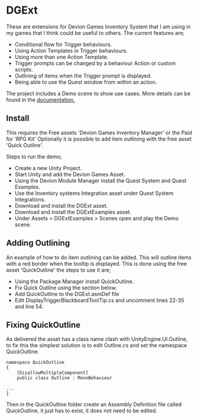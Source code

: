 # DGExt
These are extensions for Devion Games Inventory System that I am using in my games that I think could be useful to others. The current features are;
- Conditional flow for Trigger behaviours.
- Using Action Templates in Trigger behaviours.
- Using more than one Action Template.
- Trigger prompts can be changed by a behaviour Action or custom scripts.
- Outlining of items when the Trigger prompt is displayed.
- Being able to use the Quest window from within an action.

The project includes a Demo scene to show use cases. More details can be found in the [documentation.](/Documentation/Sub-ActionTemplates.pdf)

## Install
This requires the Free assets 'Devion Games Inventory Manager' or the Paid for 'RPG Kit'
Optionally it is possible to add item outlining with the free asset 'Quick Outline'.

Steps to run the demo;
- Create a new Unity Project.
- Start Unity and add the Devion Games Asset.
- Using the Devion Module Manager install the Quest System and Quest Examples.
- Use the Inventory systems Integration asset under Quest System Integrations.
- Download and install the DGExt asset.
- Download and install the DGExtExamples asset.
- Under Assets > DGExtExamples > Scenes open and play the Demo scene.

## Adding Outlining
An example of how to do item outlining can be added. This will outline items with a red border when the tooltip is displayed.
This is done using the free asset 'QuickOutline' the steps to use it are;
- Using the Package Manager install QuickOutline.
- Fix Quick Outline using the section below.
- Add QuickOutline to the DGExt.asmDef file
- Edit DisplayTriggerBlackboardToolTip.cs and uncomment lines 22-35 and line 54.

## Fixing QuickOutline
As delivered the asset has a class name clash with UnityEngine.UI.Outline, to fix this the simplest solution is to edit Outline.cs and set the namespace QuickOutline.

```
namespace QuickOutline
{
    [DisallowMultipleComponent]
    public class Outline : MonoBehaviour

...
}
```

Then in the QuickOutline folder create an Assembly Definition file called QuickOutline, it just has to exist, it does not need to be edited.